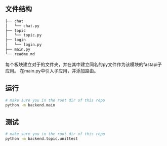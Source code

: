 ## 文件结构

```txt
├── chat
│   └── chat.py
├── topic
│   └── topic.py
├── login
│   └── login.py
├── main.py
└── readme.md
```

每个板块建立对于的文件夹，并在其中建立同名的py文件作为该模块的fastapi子应用。
在main.py中引入子应用，并添加路由。

## 运行

```bash
# make sure you in the root dir of this repo
python -m backend.main
```

## 测试

```bash
# make sure you in the root dir of this repo
python -m backend.topic.unittest
```
